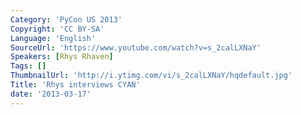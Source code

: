 ```yaml
---
Category: 'PyCon US 2013'
Copyright: 'CC BY-SA'
Language: 'English'
SourceUrl: 'https://www.youtube.com/watch?v=s_2calLXNaY'
Speakers: [Rhys Rhaven]
Tags: []
ThumbnailUrl: 'http://i.ytimg.com/vi/s_2calLXNaY/hqdefault.jpg'
Title: 'Rhys interviews CYAN'
date: '2013-03-17'
---
```


